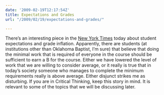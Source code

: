 ```yaml
---
date: '2009-02-19T12:17:54Z'
title: Expectations and Grades
url: "/2009/02/19/expectations-and-grades/"

---
```

<p>There’s an interesting piece in the <a href="http://www.nytimes.com/2009/02/18/education/18college.html?_r=2&amp;ref=todayspaper">New York Times</a> today about student expectations and grade inflation. Apparently, there are students (at institutions other than Oklahoma Baptist, I’m sure) that believe that doing the minimal work that is required of everyone in the course should be sufficient to earn a B for the course. Either we have lowered the level of work that we are willing to consider average, or it really is true that in today’s society someone who manages to complete the minimum requirements really is above average. Either disjunct strikes me as disturbing. If you are in Critical Thinking, keep this story in mind. It is relevant to some of the topics that we will be discussing later.</p>
